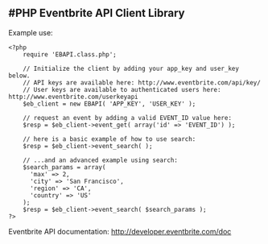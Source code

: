 #PHP Eventbrite API Client Library
----------------------------------

Example use:

	<?php
		require 'EBAPI.class.php';

        // Initialize the client by adding your app_key and user_key below.
        // API keys are available here: http://www.eventbrite.com/api/key/
        // User keys are available to authenticated users here: http://www.eventbrite.com/userkeyapi
		$eb_client = new EBAPI( 'APP_KEY', 'USER_KEY' );

        // request an event by adding a valid EVENT_ID value here:
		$resp = $eb_client->event_get( array('id' => 'EVENT_ID') );

        // here is a basic example of how to use search:
		$resp = $eb_client->event_search( );

        // ...and an advanced example using search:
        $search_params = array(
          'max' => 2,
          'city' => 'San Francisco',
          'region' => 'CA',
          'country' => 'US'
        );
		$resp = $eb_client->event_search( $search_params );
	?>

Eventbrite API documentation:  http://developer.eventbrite.com/doc
